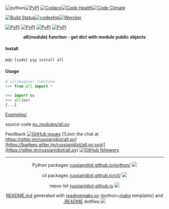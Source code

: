![python](https://img.shields.io/badge/language-python-blue.svg)[![PyPI](https://img.shields.io/pypi/pyversions/all.svg)](https://pypi.python.org/pypi/all)
[![Codacy](https://img.shields.io/codacy/1877ec57eff844eb85872798fb8428c2.svg)](https://www.codacy.com/app/russianidiot-github/all-py/dashboard)[![Code Health](https://landscape.io/github/russianidiot/all.py/master/landscape.svg?style=flat)](https://landscape.io/github/russianidiot/all.py/master)[![Code Climate](https://img.shields.io/codeclimate/github/russianidiot/all.py.svg)](https://codeclimate.com/github/russianidiot/all.py)

[![Build Status](https://travis-ci.org/russianidiot/all.py.svg?branch=master)](https://travis-ci.org/russianidiot/all.py)[![codeship](https://img.shields.io/codeship/d125e850-df11-0133-f934-0a2f7bc63574.svg)](https://codeship.com/projects/144919)[![Wercker](https://img.shields.io/wercker/ci/russianidiot/all.py.svg)](https://app.wercker.com/#applications/None/)

[![PyPI](https://img.shields.io/pypi/v/all.svg)](https://pypi.python.org/pypi/all)
[![PyPI](https://img.shields.io/pypi/dm/all.svg)](https://pypi.python.org/pypi/all)
[![PyPI](https://img.shields.io/pypi/dw/all.svg)](https://pypi.python.org/pypi/all)
[![PyPI](https://img.shields.io/pypi/dd/all.svg)](https://pypi.python.org/pypi/all)

<p align="center">
	<b>all(module) function - get dict with module public objects</b>
</p>

#### Install

pip: `[sudo] pip install all`

#### Usage

```python
# all(module) function
>>> from all import *

>>> import os
>>> all(os)
{...}

```

[Examples/](https://github.com/russianidiot/all.py/tree/master/Examples)

source code [py_modules/all.py](https://github.com/russianidiot/all.py/blob/master/py_modules/all.py)

Feedback
[![GitHub issues](https://img.shields.io/github/issues/russianidiot/all.py.svg)](https://github.com/russianidiot/all.py/issues)
[![Join the chat at https://gitter.im/russianidiot/all.py](https://badges.gitter.im/russianidiot/all.py.svg)](https://gitter.im/russianidiot/all.py)
[![GitHub followers](https://img.shields.io/github/followers/russianidiot.svg?style=social&label=Follow)](https://github.com/russianidiot)

* * *

<p align="center">
	Python packages <a href="http://russianidiot.github.io/python/">russianidiot.github.io/python/</a>
	<img src="http://russianidiot.github.io/images/python/16.png" />
</p>
<p align="center">
	cli packages <a href="http://russianidiot.github.io/python/">russianidiot.github.io/cli/</a>
<img src="http://russianidiot.github.io/images/cli/16.png" />
</p>

<p align="center">
	repos list <a href="http://russianidiot.github.io/">russianidiot.github.io</a> <img src="http://russianidiot.github.io/images/star/16.png" />
</p>

<p align="center">
	<a href="https://raw.githubusercontent.com/russianidiot/all.py/master/README.md">README.md</a> generated with <a href="https://github.com/russianidiot/readme-mako.py">readmemako.py</a> (python+<a href="http://www.makotemplates.org/">mako</a> templates) and <a href="https://github.com/russianidiot-dotfiles/.README">.README</a> dotfiles 
<img src="http://russianidiot.github.io/images/book/16.png">
</p>
